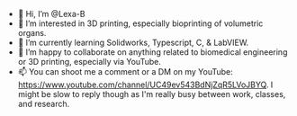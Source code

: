 - 👋 Hi, I’m @Lexa-B
- 👀 I’m interested in 3D printing, especially bioprinting of volumetric organs.
- 🌱 I’m currently learning Solidworks, Typescript, C, & LabVIEW.
- 💞️ I’m happy to collaborate on anything related to biomedical engineering or 3D printing, especially via YouTube.
- 📫 You can shoot me a comment or a DM on my YouTube: https://www.youtube.com/channel/UC49ev543BdNjZqR5LVoJBYQ.  I might be slow to reply though as I'm really busy between work, classes, and research.

<!---
Lexa-B/Lexa-B is a ✨ special ✨ repository because its `README.md` (this file) appears on your GitHub profile.
You can click the Preview link to take a look at your changes.
--->
